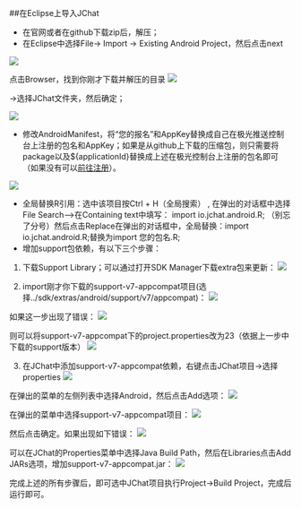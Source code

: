 ##在Eclipse上导入JChat

- 在官网或者在github下载zip后，解压；
- 在Eclipse中选择File-> Import -> Existing Android Project，然后点击next

![](https://github.com/KenChoi1992/SomeArticles/blob/master/screenshots/import.PNG)

点击Browser，找到你刚才下载并解压的目录
![](https://github.com/KenChoi1992/SomeArticles/blob/master/screenshots/import2.PNG)

->选择JChat文件夹，然后确定；

![](https://github.com/KenChoi1992/SomeArticles/blob/master/screenshots/QQ%CD%BC%C6%AC20160504112620.png)

- 修改AndroidManifest，将“您的报名”和AppKey替换成自己在极光推送控制台上注册的包名和AppKey；如果是从github上下载的压缩包，则只需要将package以及${applicationId}替换成上述在极光控制台上注册的包名即可（如果没有可以[前往注册](https://www.jpush.cn/)）。

![](https://github.com/KenChoi1992/SomeArticles/blob/master/screenshots/QQ%CD%BC%C6%AC20160504112150.png)

- 全局替换R引用：选中该项目按Ctrl + H（全局搜索） , 在弹出的对话框中选择File Search-->在Containing text中填写：
import io.jchat.android.R; （别忘了分号）然后点击Replace在弹出的对话框中，全局替换：import io.jchat.android.R;替换为import 您的包名.R;
- 增加support包依赖，有以下三个步骤：
 1. 下载Support Library；可以通过打开SDK Manager下载extra包来更新：
 ![](https://github.com/KenChoi1992/SomeArticles/blob/master/screenshots/QQ%CD%BC%C6%AC20160504112751.png) 

 2. import刚才你下载的support-v7-appcompat项目(选择../sdk/extras/android/support/v7/appcompat)：
 ![](https://github.com/KenChoi1992/SomeArticles/blob/master/screenshots/import3.PNG)

 如果这一步出现了错误：
 ![](https://github.com/KenChoi1992/SomeArticles/blob/master/screenshots/cuowu1.PNG)
 
 则可以将support-v7-appcompat下的project.properties改为23（依据上一步中下载的support版本）
 ![](https://github.com/KenChoi1992/SomeArticles/blob/master/screenshots/project.properties.PNG)
 
 3. 在JChat中添加support-v7-appcompat依赖，右键点击JChat项目->选择properties
 ![](https://github.com/KenChoi1992/SomeArticles/blob/master/screenshots/QQ%CD%BC%C6%AC20160504111420.png)

 在弹出的菜单的左侧列表中选择Android，然后点击Add选项：
 ![](https://github.com/KenChoi1992/SomeArticles/blob/master/screenshots/QQ%CD%BC%C6%AC20160504111454.png)
 
 在弹出的菜单中选择support-v7-appcompat项目：
 ![](https://github.com/KenChoi1992/SomeArticles/blob/master/screenshots/QQ%CD%BC%C6%AC20160504111521.png)
 
 然后点击确定。如果出现如下错误：
 ![](https://github.com/KenChoi1992/SomeArticles/blob/master/screenshots/cuowu.png)
 
 可以在JChat的Properties菜单中选择Java Build Path，然后在Libraries点击Add JARs选项，增加support-v7-appcompat.jar：
 ![](https://github.com/KenChoi1992/SomeArticles/blob/master/screenshots/cuowu2.png)
 
完成上述的所有步骤后，即可选中JChat项目执行Project->Build Project，完成后运行即可。
